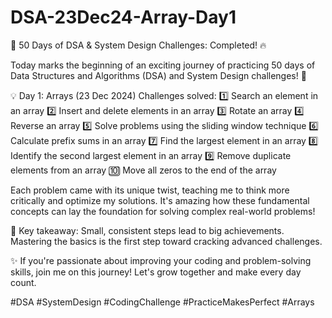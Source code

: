 # DSA-23Dec24-Array-Day1
🚀 50 Days of DSA & System Design Challenges:  Completed! 🔥

Today marks the beginning of an exciting journey of practicing 50 days of Data Structures and Algorithms (DSA) and System Design challenges! 🙌

💡 Day 1: Arrays (23 Dec 2024)
Challenges solved:
1️⃣ Search an element in an array
2️⃣ Insert and delete elements in an array
3️⃣ Rotate an array
4️⃣ Reverse an array
5️⃣ Solve problems using the sliding window technique
6️⃣ Calculate prefix sums in an array
7️⃣ Find the largest element in an array
8️⃣ Identify the second largest element in an array
9️⃣ Remove duplicate elements from an array
🔟 Move all zeros to the end of the array

Each problem came with its unique twist, teaching me to think more critically and optimize my solutions. It's amazing how these fundamental concepts can lay the foundation for solving complex real-world problems!

🔑 Key takeaway: Small, consistent steps lead to big achievements. Mastering the basics is the first step toward cracking advanced challenges.

✨ If you're passionate about improving your coding and problem-solving skills, join me on this journey! Let's grow together and make every day count.

#DSA #SystemDesign #CodingChallenge #PracticeMakesPerfect #Arrays
